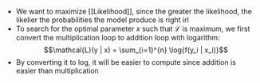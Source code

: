 - We want to maximize [[Likelihood]], since the greater the likelihood, the likelier the probabilities the model produce is right irl
- To search for the optimal parameter $x$ such that $\mathcal{L}$ is maximum, we first convert the multiplication loop to addition loop with logarithm:
$$\mathcal{L}(y | x) = \sum_{i=1}^{n} \log{f(y_i | x_i)}$$
- By converting it to log, it will be easier to compute since addition is easier than multiplication